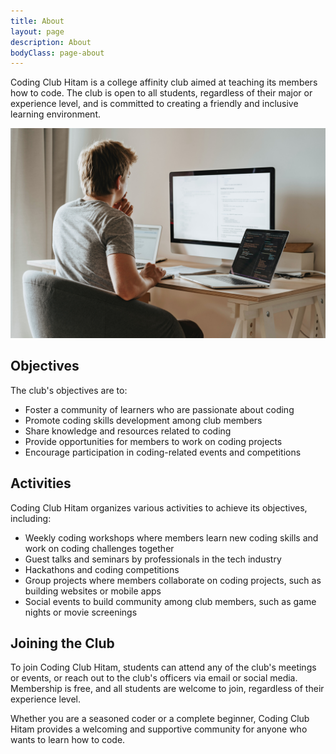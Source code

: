 ```yaml
---
title: About
layout: page
description: About
bodyClass: page-about
---
```


Coding Club Hitam is a college affinity club aimed at teaching its members how to code. The club is open to all students, regardless of their major or experience level, and is committed to creating a friendly and inclusive learning environment.

![About](/images/illustrations/about.jpg)

## Objectives

The club's objectives are to:

* Foster a community of learners who are passionate about coding
* Promote coding skills development among club members
* Share knowledge and resources related to coding
* Provide opportunities for members to work on coding projects
* Encourage participation in coding-related events and competitions

## Activities

Coding Club Hitam organizes various activities to achieve its objectives, including:

* Weekly coding workshops where members learn new coding skills and work on coding challenges together
* Guest talks and seminars by professionals in the tech industry
* Hackathons and coding competitions
* Group projects where members collaborate on coding projects, such as building websites or mobile apps
* Social events to build community among club members, such as game nights or movie screenings

## Joining the Club

To join Coding Club Hitam, students can attend any of the club's meetings or events, or reach out to the club's officers via email or social media. Membership is free, and all students are welcome to join, regardless of their experience level.

Whether you are a seasoned coder or a complete beginner, Coding Club Hitam provides a welcoming and supportive community for anyone who wants to learn how to code.